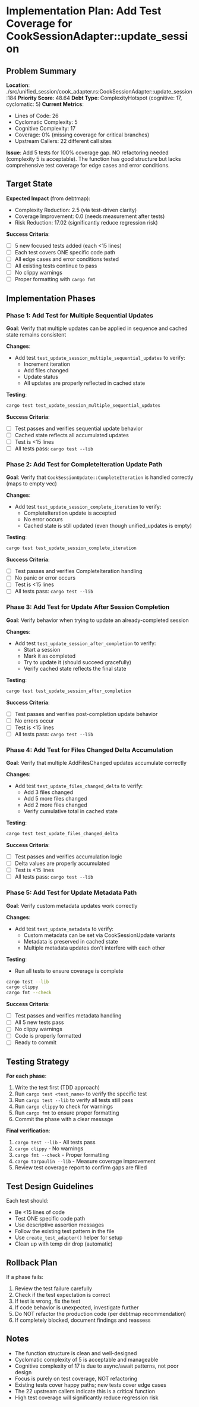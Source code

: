 # Implementation Plan: Add Test Coverage for CookSessionAdapter::update_session

## Problem Summary

**Location**: ./src/unified_session/cook_adapter.rs:CookSessionAdapter::update_session:184
**Priority Score**: 48.64
**Debt Type**: ComplexityHotspot (cognitive: 17, cyclomatic: 5)
**Current Metrics**:
- Lines of Code: 26
- Cyclomatic Complexity: 5
- Cognitive Complexity: 17
- Coverage: 0% (missing coverage for critical branches)
- Upstream Callers: 22 different call sites

**Issue**: Add 5 tests for 100% coverage gap. NO refactoring needed (complexity 5 is acceptable). The function has good structure but lacks comprehensive test coverage for edge cases and error conditions.

## Target State

**Expected Impact** (from debtmap):
- Complexity Reduction: 2.5 (via test-driven clarity)
- Coverage Improvement: 0.0 (needs measurement after tests)
- Risk Reduction: 17.02 (significantly reduce regression risk)

**Success Criteria**:
- [ ] 5 new focused tests added (each <15 lines)
- [ ] Each test covers ONE specific code path
- [ ] All edge cases and error conditions tested
- [ ] All existing tests continue to pass
- [ ] No clippy warnings
- [ ] Proper formatting with `cargo fmt`

## Implementation Phases

### Phase 1: Add Test for Multiple Sequential Updates

**Goal**: Verify that multiple updates can be applied in sequence and cached state remains consistent

**Changes**:
- Add test `test_update_session_multiple_sequential_updates` to verify:
  - Increment iteration
  - Add files changed
  - Update status
  - All updates are properly reflected in cached state

**Testing**:
```bash
cargo test test_update_session_multiple_sequential_updates
```

**Success Criteria**:
- [ ] Test passes and verifies sequential update behavior
- [ ] Cached state reflects all accumulated updates
- [ ] Test is <15 lines
- [ ] All tests pass: `cargo test --lib`

### Phase 2: Add Test for CompleteIteration Update Path

**Goal**: Verify that `CookSessionUpdate::CompleteIteration` is handled correctly (maps to empty vec)

**Changes**:
- Add test `test_update_session_complete_iteration` to verify:
  - CompleteIteration update is accepted
  - No error occurs
  - Cached state is still updated (even though unified_updates is empty)

**Testing**:
```bash
cargo test test_update_session_complete_iteration
```

**Success Criteria**:
- [ ] Test passes and verifies CompleteIteration handling
- [ ] No panic or error occurs
- [ ] Test is <15 lines
- [ ] All tests pass: `cargo test --lib`

### Phase 3: Add Test for Update After Session Completion

**Goal**: Verify behavior when trying to update an already-completed session

**Changes**:
- Add test `test_update_session_after_completion` to verify:
  - Start a session
  - Mark it as completed
  - Try to update it (should succeed gracefully)
  - Verify cached state reflects the final state

**Testing**:
```bash
cargo test test_update_session_after_completion
```

**Success Criteria**:
- [ ] Test passes and verifies post-completion update behavior
- [ ] No errors occur
- [ ] Test is <15 lines
- [ ] All tests pass: `cargo test --lib`

### Phase 4: Add Test for Files Changed Delta Accumulation

**Goal**: Verify that multiple AddFilesChanged updates accumulate correctly

**Changes**:
- Add test `test_update_files_changed_delta` to verify:
  - Add 3 files changed
  - Add 5 more files changed
  - Add 2 more files changed
  - Verify cumulative total in cached state

**Testing**:
```bash
cargo test test_update_files_changed_delta
```

**Success Criteria**:
- [ ] Test passes and verifies accumulation logic
- [ ] Delta values are properly accumulated
- [ ] Test is <15 lines
- [ ] All tests pass: `cargo test --lib`

### Phase 5: Add Test for Update Metadata Path

**Goal**: Verify custom metadata updates work correctly

**Changes**:
- Add test `test_update_metadata` to verify:
  - Custom metadata can be set via CookSessionUpdate variants
  - Metadata is preserved in cached state
  - Multiple metadata updates don't interfere with each other

**Testing**:
- Run all tests to ensure coverage is complete
```bash
cargo test --lib
cargo clippy
cargo fmt --check
```

**Success Criteria**:
- [ ] Test passes and verifies metadata handling
- [ ] All 5 new tests pass
- [ ] No clippy warnings
- [ ] Code is properly formatted
- [ ] Ready to commit

## Testing Strategy

**For each phase**:
1. Write the test first (TDD approach)
2. Run `cargo test <test_name>` to verify the specific test
3. Run `cargo test --lib` to verify all tests still pass
4. Run `cargo clippy` to check for warnings
5. Run `cargo fmt` to ensure proper formatting
6. Commit the phase with a clear message

**Final verification**:
1. `cargo test --lib` - All tests pass
2. `cargo clippy` - No warnings
3. `cargo fmt --check` - Proper formatting
4. `cargo tarpaulin --lib` - Measure coverage improvement
5. Review test coverage report to confirm gaps are filled

## Test Design Guidelines

Each test should:
- Be <15 lines of code
- Test ONE specific code path
- Use descriptive assertion messages
- Follow the existing test pattern in the file
- Use `create_test_adapter()` helper for setup
- Clean up with temp dir drop (automatic)

## Rollback Plan

If a phase fails:
1. Review the test failure carefully
2. Check if the test expectation is correct
3. If test is wrong, fix the test
4. If code behavior is unexpected, investigate further
5. Do NOT refactor the production code (per debtmap recommendation)
6. If completely blocked, document findings and reassess

## Notes

- The function structure is clean and well-designed
- Cyclomatic complexity of 5 is acceptable and manageable
- Cognitive complexity of 17 is due to async/await patterns, not poor design
- Focus is purely on test coverage, NOT refactoring
- Existing tests cover happy paths; new tests cover edge cases
- The 22 upstream callers indicate this is a critical function
- High test coverage will significantly reduce regression risk
